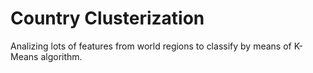 # Country Clusterization
Analizing lots of features from world regions to classify by means of K-Means algorithm.

